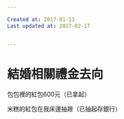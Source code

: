 ```yaml
---

Created at: 2017-01-13
Last updated at: 2017-02-17


---
```


# 結婚相關禮金去向


包包裡的紅包600元（已拿起）

米糕的紅包在我床邊抽屜（已抽起存銀行）

